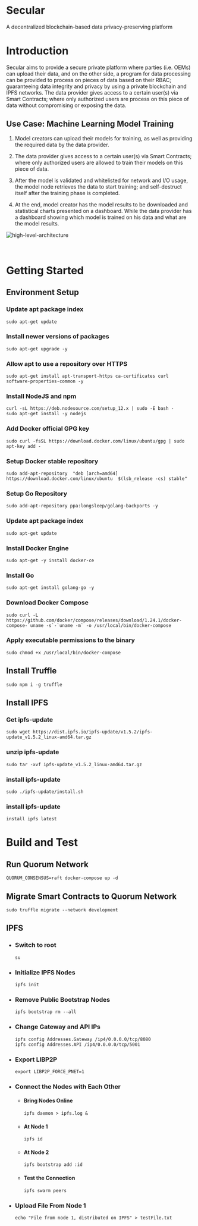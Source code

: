 # Secular

A decentralized blockchain-based data privacy-preserving platform

# Introduction

Secular aims to provide a secure private platform where parties (i.e. OEMs) can upload their data, and on the other side, a program for data processing can be provided to process on pieces of data based on their RBAC; guaranteeing data integrity and privacy by using a private blockchain and IPFS networks. The data provider gives access to a certain user(s) via Smart Contracts; where only authorized users are process on this piece of data without compromising or exposing the data.

## Use Case: Machine Learning Model Training

1. Model creators can upload their models for training, as well as providing the required data by the data provider.

2. The data provider gives access to a certain user(s) via Smart Contracts; where only authorized users are allowed to train their models on this piece of data.

3. After the model is validated and whitelisted for network and I/O usage, the model node retrieves the data to start training; and self-destruct itself after the training phase is completed.

4. At the end, model creator has the model results to be downloaded and statistical charts presented on a dashboard. While the data provider has a dashboard showing which model is trained on his data and what are the model results.

![high-level-architecture](https://user-images.githubusercontent.com/25902120/91210695-e6bda200-e70d-11ea-8feb-35db0d8217d5.png)

<br>

# Getting Started

## Environment Setup

### Update apt package index

```
sudo apt-get update
```

### Install newer versions of packages

```
sudo apt-get upgrade -y
```

### Allow apt to use a repository over HTTPS

```
sudo apt-get install apt-transport-https ca-certificates curl software-properties-common -y
```

### Install NodeJS and npm

```
curl -sL https://deb.nodesource.com/setup_12.x | sudo -E bash -
sudo apt-get install -y nodejs
```

### Add Docker official GPG key

```
sudo curl -fsSL https://download.docker.com/linux/ubuntu/gpg | sudo apt-key add -
```

### Setup Docker stable repository

```
sudo add-apt-repository  "deb [arch=amd64] https://download.docker.com/linux/ubuntu  $(lsb_release -cs) stable"
```

### Setup Go Repository

```
sudo add-apt-repository ppa:longsleep/golang-backports -y
```

### Update apt package index

```
sudo apt-get update
```

### Install Docker Engine

```
sudo apt-get -y install docker-ce
```

### Install Go

```
sudo apt-get install golang-go -y
```

### Download Docker Compose

```
sudo curl -L https://github.com/docker/compose/releases/download/1.24.1/docker-compose-`uname -s`-`uname -m` -o /usr/local/bin/docker-compose
```

### Apply executable permissions to the binary

```
sudo chmod +x /usr/local/bin/docker-compose
```

## Install Truffle

```
sudo npm i -g truffle
```

## Install IPFS

### Get ipfs-update

```
sudo wget https://dist.ipfs.io/ipfs-update/v1.5.2/ipfs-update_v1.5.2_linux-amd64.tar.gz
```

### unzip ipfs-update

```
sudo tar -xvf ipfs-update_v1.5.2_linux-amd64.tar.gz
```

### install ipfs-update

```
sudo ./ipfs-update/install.sh
```

### install ipfs-update

```
install ipfs latest
```

# Build and Test

## Run Quorum Network

```
QUORUM_CONSENSUS=raft docker-compose up -d
```

## Migrate Smart Contracts to Quorum Network

```
sudo truffle migrate --network development
```

## IPFS

- ### Switch to root

  ```
  su
  ```

- ### Initialize IPFS Nodes

  ```
  ipfs init
  ```

- ### Remove Public Bootstrap Nodes

  ```
  ipfs bootstrap rm --all
  ```

- ### Change Gateway and API IPs

  ```
  ipfs config Addresses.Gateway /ip4/0.0.0.0/tcp/8080
  ipfs config Addresses.API /ip4/0.0.0.0/tcp/5001
  ```

- ### Export LIBP2P

  ```
  export LIBP2P_FORCE_PNET=1
  ```

- ### Connect the Nodes with Each Other

  - #### Bring Nodes Online

    ```
    ipfs daemon > ipfs.log &
    ```

  - #### At Node 1

    ```
    ipfs id
    ```

  - #### At Node 2

    ```
    ipfs bootstrap add :id
    ```

  - #### Test the Connection

    ```
    ipfs swarm peers
    ```

- ### Upload File From Node 1

  ```
  echo "File from node 1, distributed on IPFS" > testFile.txt
  ```
